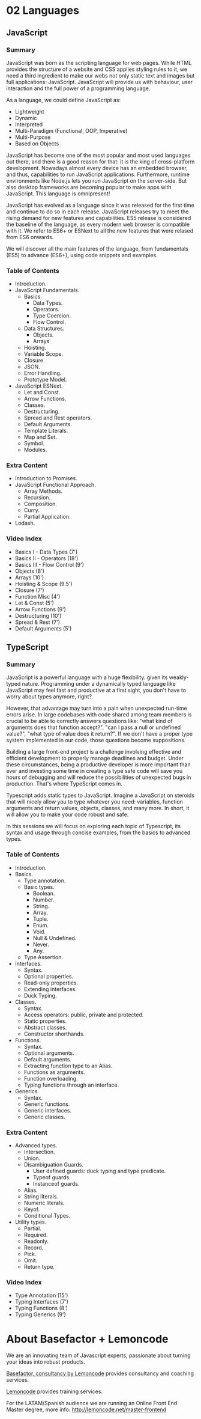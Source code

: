 # 02 Languages

## JavaScript

### Summary

JavaScript was born as the scripting language for web pages. While HTML provides the structure of a website and CSS applies styling rules to it, we need a third ingredient to make our webs not only static text and images but full applications: JavaScript. JavaScript will provide us with behaviour, user interaction and the full power of a programming language.

As a language, we could define JavaScript as:

- Lightweight
- Dynamic
- Interpreted
- Multi-Paradigm (Functional, OOP, Imperative)
- Multi-Purpose
- Based on Objects

JavaScript has become one of the most popular and most used languages out there, and there is a good reason for that: it is the king of cross-platform development. Nowadays almost every device has an embedded browser, and thus, capabilities to run JavaScript applications. Furthermore, runtime environments like Node.js lets you run JavaScript on the server-side. But also desktop frameworks are becoming popular to make apps with JavaScript. This language is omnipresent!

JavaScript has evolved as a language since it was released for the first time and continue to do so in each release. JavaScript releases try to meet the rising demand for new features and capabilities. ES5 release is considered the baseline of the language, as every modern web browser is compatible with it. We refer to ES6+ or ESNext to all the new features that were relased from ES6 onwards.

We will discover all the main features of the language, from fundamentals (ES5) to advance (ES6+), using code snippets and examples.

### Table of Contents

- Introduction.
- JavaScript Fundamentals.
  - Basics.
    - Data Types.
    - Operators.
    - Type Coercion.
    - Flow Control.
  - Data Structures.
    - Objects.
    - Arrays.
  - Hoisting.
  - Variable Scope.
  - Closure.
  - JSON.
  - Error Handling.
  - Prototype Model.
- JavaScript ESNext.
  - Let and Const.
  - Arrow Functions.
  - Classes.
  - Destructuring.
  - Spread and Rest operators.
  - Default Arguments.
  - Template Literals.
  - Map and Set.
  - Symbol.
  - Modules.

### Extra Content

- Introduction to Promises.
- JavaScript Functional Approach.
  - Array Methods.
  - Recursion.
  - Composition.
  - Curry.
  - Partial Application.
- Lodash.

### Video Index

- Basics I - Data Types (7')
- Basics II - Operators (18')
- Basics III - Flow Control (9')
- Objects (8')
- Arrays (10')
- Hoisting & Scope (9.5')
- Closure (7')
- Function Misc (4')
- Let & Const (5')
- Arrow Functions (9')
- Destructuring (10')
- Spread & Rest (7')
- Default Arguments (5')

## TypeScript

### Summary

JavaScript is a powerful language with a huge flexibility. given its weakly-typed nature. Programming under a dynamically typed language like JavaScript may feel fast and productive at a first sight, you don't have to worry about types anymore, right?.

However, that advantage may turn into a pain when unexpected run-time errors arise. In large codebases with code shared among team members is crucial to be able to correctly answers questions like: "what kind of arguments does that function accept?", "can I pass a null or undefined value?", "what type of value does it return?". If we don't have a proper type system implemented in our code, those questions become suppositions.

Building a large front-end project is a challenge involving effective and efficient development to properly manage deadlines and budget. Under these circumstances, being a productive developer is more important than ever and investing some time in creating a type safe code will save you hours of debugging and will reduce the possibilities of unexpected bugs in production. That's where TypeScript comes in.

Typescript adds static types to JavaScript. Imagine a JavaScript on steroids that will nicely allow you to type whatever you need: variables, function arguments and return values, objects, classes, and many more. In short, it will allow you to make your code robust and safe.

In this sessions we will focus on exploring each topic of Typescript, its syntax and usage through concise examples, from the basics to advanced types.

### Table of Contents

- Introduction.
- Basics.
  - Type annotation.
  - Basic types.
    - Boolean.
    - Number.
    - String.
    - Array.
    - Tuple.
    - Enum.
    - Void.
    - Null & Undefined.
    - Never.
    - Any.
  - Type Assertion.
- Interfaces.
  - Syntax.
  - Optional properties.
  - Read-only properties.
  - Extending interfaces.
  - Duck Typing.
- Classes.
  - Syntax.
  - Access operators: public, private and protected.
  - Static properties.
  - Abstract classes.
  - Constructor shorthands.
- Functions.
  - Syntax.
  - Optional arguments.
  - Default arguments.
  - Extracting function type to an Alias.
  - Functions as arguments.
  - Function overloading.
  - Typing functions through an interface.
- Generics.
  - Syntax.
  - Generic functions.
  - Generic interfaces.
  - Generic classes.

### Extra Content

- Advanced types.
  - Intersection.
  - Union.
  - Disambiguation Guards.
    - User defined guards: duck typing and type predicate.
    - Typeof guards.
    - Instanceof guards.
  - Alias.
  - String literals.
  - Numeric literals.
  - Keyof.
  - Conditional Types.
- Utility types.
  - Partial.
  - Required.
  - Readonly.
  - Record.
  - Pick.
  - Omit.
  - Return type.

### Video Index

- Type Annotation (15')
- Typing Interfaces (7')
- Typing Functions (8')
- Typing Generics (9')

# About Basefactor + Lemoncode

We are an innovating team of Javascript experts, passionate about turning your ideas into robust products.

[Basefactor, consultancy by Lemoncode](http://www.basefactor.com) provides consultancy and coaching services.

[Lemoncode](http://lemoncode.net/services/en/#en-home) provides training services.

For the LATAM/Spanish audience we are running an Online Front End Master degree, more info: http://lemoncode.net/master-frontend
